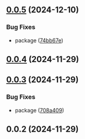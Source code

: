 ## [0.0.5](https://github.com/cmmvio/cmmv-elastic/compare/v0.0.4...v0.0.5) (2024-12-10)


### Bug Fixes

* package ([74bb67e](https://github.com/cmmvio/cmmv-elastic/commit/74bb67eb79a75663b393a7181477172c8e66b1f2))



## [0.0.4](https://github.com/cmmvio/cmmv-elastic/compare/v0.0.3...v0.0.4) (2024-11-29)



## [0.0.3](https://github.com/cmmvio/cmmv-elastic/compare/v0.0.2...v0.0.3) (2024-11-29)


### Bug Fixes

* package ([708a409](https://github.com/cmmvio/cmmv-elastic/commit/708a4095be9ee8cf28b435d2450cf79152452473))



## 0.0.2 (2024-11-29)



